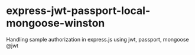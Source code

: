# express-jwt-passport-local-mongoose-winston
Handling sample authorization in express.js using jwt, passport, mongoose @jwt
